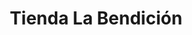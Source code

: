 ---
title: "Tienda La Bendición"
url: /quetzaltenango/tienda-la-bendicion-6a-avenida-zona-2/
shop: Allgemein
---